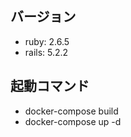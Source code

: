 ## バージョン
- ruby: 2.6.5
- rails: 5.2.2
<!-- - pry-byebug: 3.9 -->

## 起動コマンド
- docker-compose build
- docker-compose up -d

<!-- 
## 個人メモ
- DB作成: docker-compose run web bundle exec rake db:create
- migrate: docker-compose run web bundle exec rake db:migrate
- install: docker-compose run web bundle install
- generator作成： docker-compose run web bundle exec rails g model board name:string title: string body:text(テーブル名は複数系)
- seed作成: docker-compose exec web bundle exec rake db:seed
- モデル作成: docker-compose run web  bundle exec rails g model comment board:references name:string comment:text(notnull付与する)
- コントローラ作成： docker-compose exec web rails g controller comments create destroy --skip-template-engine
- 多対多の中間テーブル作成: docker-compose exec web bundle exec rails g model board_tag_relation board:references tag:references
- gemインストール1: docker-compose exec web bundle
- gemインストール2: docker-compose restart web
- Rspecテスト: docker-compose exec web bundle exec rails g rspec:model User
- テスト実行: docker-compose exec web bundle exec rspec ./spec/models/
- オプション付き: docker-compose exec web bundle exec rspec -f d spec/models/
- コントローラテスト: docker-compose exec web rspec -f d spec/controllers/

- コントローラ作成 自分でファイルを作る
- viewを作成　自分でディレクトリとファイルを作る
- 手順: routeの追加、controllerの追加、htmlの追加

- メモ
マイグレーションでカラムを追加
1. docker-compose run web bundle exec rails g migration AddColumnToUserid user_id:integer
2. 作成ファイルのテーブル名とあっているかを確認して、db:migrate

ルート： http://localhost:3001/rails/info/routes
 -->